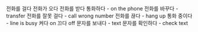전화를 걸다
전화가 오다
전화를 받다
통화하다 - on the phone
전화를 바꾸다 - transfer
전화를 잘못 걸다 - call wrong number
전화를 끊다 - hang up
통화 중이다 - line is busy
켜다 on
끄다 off
문자를 보내다 - text
문자를 확인하다 - check text
